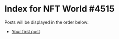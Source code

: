 # Index for NFT World #4515
Posts will be displayed in the order below:

- [Your first post](./001-first.md)

